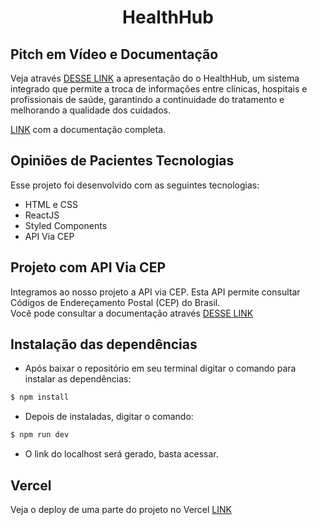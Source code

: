 <h1 align="center">HealthHub</h1>

## Pitch em Vídeo e Documentação

Veja através [DESSE LINK](https://www.loom.com/share/9479f671aae84dfe952aa96871119463) a apresentação do o HealthHub, um sistema integrado que permite a troca de informações entre clínicas, hospitais e profissionais de saúde, garantindo a continuidade do tratamento e melhorando a qualidade dos cuidados. 

[LINK](https://docs.google.com/document/d/1W5GipkGq4lBjtyLXY643K8hvX9dpazHgtXeBF9RS1eA/edit) com a documentação completa.

## Opiniões de Pacientes Tecnologias

Esse projeto foi desenvolvido com as seguintes tecnologias:

- HTML e CSS
- ReactJS
- Styled Components
- API Via CEP

## Projeto com API Via CEP

 Integramos ao nosso projeto a API via CEP. Esta API permite consultar Códigos de Endereçamento Postal (CEP) do Brasil.<br>
 Você pode consultar a documentação através [DESSE LINK](https://viacep.com.br/)

## Instalação das dependências

- Após baixar o repositório em seu terminal digitar o comando  para instalar as dependências:

```bash
$ npm install 
```
- Depois de instaladas, digitar o comando:

```bash
$ npm run dev 
```
- O link do localhost será gerado, basta acessar.

## Vercel

Veja o deploy de uma parte do projeto no Vercel [LINK](https://avaliacao-pacientes.vercel.app/)

